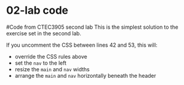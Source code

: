 # 02-lab code
#Code from CTEC3905 second lab
This is the simplest solution to the exercise set in the second lab.

If you uncomment the CSS between lines 42 and 53, this will:

- override the CSS rules above
- set the `nav` to the left
- resize the `main` and `nav` widths
- arrange the `main` and `nav` horizontally beneath the header
